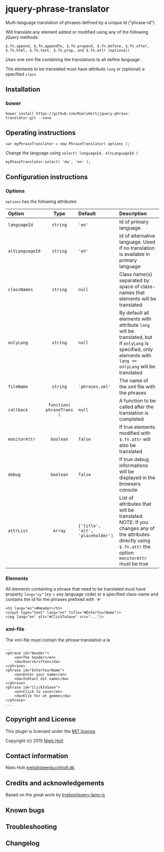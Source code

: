 # jquery-phrase-translator

Multi-language translation of phrases defined by a unique id ("phrase-id")

Will translate any element added or modified using any of the following jQuery methods:

	$.fn.append, $.fn.appendTo,	$.fn.prepend, $.fn.before, $.fn.after, 
	$.fn.html, $.fn.text, $.fn.prop, and $.fn.attr (optional)

Uses one xml-file containing the translations to all define language .

The elements to be translated must have attribute `lang` or (optional) a specified `class`

## Installation
### bower
`bower install https://github.com/NielsHolt/jquery-phrase-translator.git --save`

## Operating instructions
	var myPhraseTranslator = new PhraseTranslator( options );

Change the language using `select( languageId, altLanguageId )`
	
	myPhaseTranslator.select( 'da', 'en' );

## Configuration instructions

### Options
`options` has the following attributes

Option  | Type | Default | Description
:------------- | :-------------: | :------------------ | :----------------------------
`languageId` | `string` | `'en'` | Id of primary language 
`altLanguageId` | `string` | `'en'` | Id of alternative language. Used if no translation is available in primary language  
`classNames` | `string` | `null` | Class name(s) separated by space of class-names that elements will be translated 
`onlyLang` | `string` | `null` | By default all elements with attribute `lang` will be translated, but if `onlyLang` is specified, only elements with `lang == onlyLang` will be translated
`fileName`  | `string` | `'phrases.xml'` | The name of the xml file with the phrases 
`callback`	| `function( phraseTrans )` | `null` | A function to be called after the translation is completed
`monitorAttr` | `boolean` | `false` | If true elements modified with `$.fn.attr` will also be translated  
`debug` | `boolean` | `false` | If true debug informations will be displayed in the browsers console 
`attrList` | `Array` | `['title', 'alt', 'placeholder']` | List of attributes that will be translated. NOTE: If you changes any of the attributes directly using `$.fn.attr` the option `monitorAttr` must be true 


### Elements

All elements containing a phrase that need to be translated must have property `lang="xy"` (xy = any language code) or a specified class-name and contains the id for the phrases prefixed with `'#'`

	<h1 lang="en">#Header</h1>
	<input type="text" lang="en" title="#EnterYourName"/>
	<img lang="en" alt="#ClickToSave" src="..."/>

### xml-file
The xml-file must contain the phrase translation a la

	...
	<phrase id="Header">
		<en>The header</en>
		<da>Overskriften</da>
	</phrase>	
	<phrase id="EnterYourName">
		<en>Enter your name</en>
		<da>Indtast dit name</da>
	</phrase>
	<phrase id="ClickToSave">
		<en>Click to save</en>
		<da>Klik for at gemme</da>
	</phrase>
	...





## Copyright and License
This plugin is licensed under the [MIT license](https://github.com/NielsHolt/jquery-phrase-translator/LICENSE).

Copyright (c) 2015 [Niels Holt](https://github.com/NielsHolt)

## Contact information

Niels Holt <niels@steenbuchholt.dk>


## Credits and acknowledgements

Based on the great work by [Irrelon/jquery-lang-js](https://github.com/irrelon/jquery-lang-js)

## Known bugs

## Troubleshooting

## Changelog



